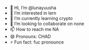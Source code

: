 - 👋 Hi, I’m @lunayuusha
- 👀 I’m interested in lern
- 🌱 I’m currently learning crypto
- 💞️ I’m looking to collaborate on none
- 📫 How to reach me NA
- 😄 Pronouns: CHAD
- ⚡ Fun fact: fuc pronounce

<!---
lunayuusha/lunayuusha is a ✨ special ✨ repository because its `README.md` (this file) appears on your GitHub profile.
You can click the Preview link to take a look at your changes.
--->
